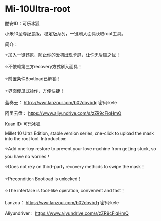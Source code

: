 # Mi-10Ultra-root

酷安ID：可乐冰狐

小米10至尊纪念版，稳定版系列，一键刷入面具获取root工具。

简介：

⭐️加入一键还原，防止你的爱机出现卡屏，让你无后顾之忧！

⭐️不依赖第三方recovery方式刷入面具！

⭐️前置条件Bootload已解锁！

⭐️界面傻瓜式操作，方便快捷！

蓝奏云：    https://wwr.lanzoui.com/b02cbvbdg  密码:kele

阿里云盘：  https://www.aliyundrive.com/s/zZR9cFiqHmQ





Kuan ID: 可乐冰狐

Millet 10 Ultra Edition, stable version series, one-click to upload the mask into the root tool.
Introduction:

⭐️Add one-key restore to prevent your love machine from getting stuck, so you have no worries！

⭐️Does not rely on third-party recovery methods to swipe the mask！

⭐️Precondition Bootload is unlocked！

⭐️The interface is fool-like operation, convenient and fast！



Lanzou：    https://wwr.lanzoui.com/b02cbvbdg  密码:kele

Aliyundriver：  https://www.aliyundrive.com/s/zZR9cFiqHmQ
